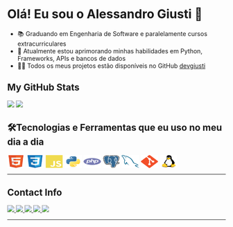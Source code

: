 # Olá! Eu sou o Alessandro Giusti 👋

- 📚 Graduando em Engenharia de Software e paralelamente cursos extracurriculares
- 🌱 Atualmente estou aprimorando minhas habilidades em Python, Frameworks, APIs e bancos de dados
- 👩‍💻 Todos os meus projetos estão disponíveis no GitHub <a href="https://github.com/devgiusti?tab=repositories" target="_blank" > devgiusti </a>


## My GitHub Stats
<div>
  <img height="180em" src="https://github-readme-stats.vercel.app/api?username=devgiusti&show_icons=true&bg_color=1,000,000&title_color=00c2c7&icon_color=00AEFF&text_color=fff&count_private=true"/>
  <img height="180em" src="https://github-readme-stats.vercel.app/api/top-langs/?username=devgiusti&layout=compact&show_icons=true&bg_color=1,000,000&title_color=00c2c7&icon_color=00AEFF&text_color=fff"/>
</div>


<div style="display: inline_block">
  <h2> 🛠️Tecnologias e Ferramentas que eu uso no meu dia a dia </h2>
  <img align="center" alt="Ale-HTML" height="30" width="40" src="https://raw.githubusercontent.com/devicons/devicon/master/icons/html5/html5-original.svg">
  <img align="center" alt="Ale-CSS" height="30" width="40" src="https://raw.githubusercontent.com/devicons/devicon/master/icons/css3/css3-original.svg">
  <img align="center" alt="Ale-Js" height="30" width="40" src="https://raw.githubusercontent.com/devicons/devicon/master/icons/javascript/javascript-plain.svg">
  <img align="center" alt="Ale-Python" height="30" width="40" src="https://raw.githubusercontent.com/devicons/devicon/master/icons/python/python-original.svg">
  <img align="center" alt="Ale-PHP" height="30" width="40" src="https://raw.githubusercontent.com/devicons/devicon/master/icons/php/php-plain.svg">
  <img align="center" alt="Ale-PostgreSQL" height="30" width="40" src="https://raw.githubusercontent.com/devicons/devicon/master/icons/postgresql/postgresql-original.svg">
  <img align="center" alt="Ale-MySQL" height="30" width="40" src="https://raw.githubusercontent.com/devicons/devicon/master/icons/mysql/mysql-original.svg">
  <img align="center" alt="Ale-Git" height="30" width="40" src="https://raw.githubusercontent.com/devicons/devicon/master/icons/git/git-original.svg">
  <img align="center" alt="Ale-Git" height="30" width="40" src="https://raw.githubusercontent.com/devicons/devicon/master/icons/linux/linux-original.svg">
</div>


---

<div>
  <h2 align="">Contact Info</h2>
  <a href="https://www.linkedin.com/in/alessandro-giusti-/"><img src="https://img.shields.io/badge/LinkedIn-0077B5?style=for-the-badge&logo=linkedin&logoColor=white">
  <a href="https://www.linkedin.com/in/alessandro-giusti-/"><img src="https://img.shields.io/badge/Gmail-D14836?style=for-the-badge&logo=gmail&logoColor=white">
  <a href="https://www.linkedin.com/in/alessandro-giusti-/"><img src="https://img.shields.io/badge/Stack_Overflow-FE7A16?style=for-the-badge&logo=stack-overflow&logoColor=white">
  <a href="https://www.linkedin.com/in/alessandro-giusti-/"><img src="https://img.shields.io/badge/Instagram-E4405F?style=for-the-badge&logo=instagram&logoColor=white">
  <a href="https://www.linkedin.com/in/alessandro-giusti-/"><img src="https://img.shields.io/badge/Discord-7289DA?style=for-the-badge&logo=discord&logoColor=white">
</div>

---
